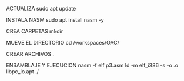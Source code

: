 ACTUALIZA sudo apt update

INSTALA NASM sudo apt install nasm -y

CREA CARPETAS mkdir

MUEVE EL DIRECTORIO cd /workspaces/OAC/

CREAR ARCHIVOS .

ENSAMBLAJE Y EJECUCION nasm -f elf p3.asm ld -m elf_i386 -s -o .o libpc_io.apt ./
